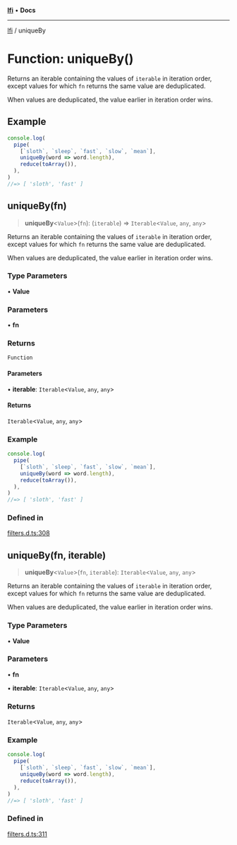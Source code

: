 [**lfi**](../readme.md) • **Docs**

***

[lfi](../globals.md) / uniqueBy

# Function: uniqueBy()

Returns an iterable containing the values of `iterable` in iteration order,
except values for which `fn` returns the same value are deduplicated.

When values are deduplicated, the value earlier in iteration order wins.

## Example

```js
console.log(
  pipe(
    [`sloth`, `sleep`, `fast`, `slow`, `mean`],
    uniqueBy(word => word.length),
    reduce(toArray()),
  ),
)
//=> [ 'sloth', 'fast' ]
```

## uniqueBy(fn)

> **uniqueBy**\<`Value`\>(`fn`): (`iterable`) => `Iterable`\<`Value`, `any`, `any`\>

Returns an iterable containing the values of `iterable` in iteration order,
except values for which `fn` returns the same value are deduplicated.

When values are deduplicated, the value earlier in iteration order wins.

### Type Parameters

• **Value**

### Parameters

• **fn**

### Returns

`Function`

#### Parameters

• **iterable**: `Iterable`\<`Value`, `any`, `any`\>

#### Returns

`Iterable`\<`Value`, `any`, `any`\>

### Example

```js
console.log(
  pipe(
    [`sloth`, `sleep`, `fast`, `slow`, `mean`],
    uniqueBy(word => word.length),
    reduce(toArray()),
  ),
)
//=> [ 'sloth', 'fast' ]
```

### Defined in

[filters.d.ts:308](https://github.com/TomerAberbach/lfi/blob/a3eb3a94b2928b5200a7bcd0a14fdc70f0cb5947/src/operations/filters.d.ts#L308)

## uniqueBy(fn, iterable)

> **uniqueBy**\<`Value`\>(`fn`, `iterable`): `Iterable`\<`Value`, `any`, `any`\>

Returns an iterable containing the values of `iterable` in iteration order,
except values for which `fn` returns the same value are deduplicated.

When values are deduplicated, the value earlier in iteration order wins.

### Type Parameters

• **Value**

### Parameters

• **fn**

• **iterable**: `Iterable`\<`Value`, `any`, `any`\>

### Returns

`Iterable`\<`Value`, `any`, `any`\>

### Example

```js
console.log(
  pipe(
    [`sloth`, `sleep`, `fast`, `slow`, `mean`],
    uniqueBy(word => word.length),
    reduce(toArray()),
  ),
)
//=> [ 'sloth', 'fast' ]
```

### Defined in

[filters.d.ts:311](https://github.com/TomerAberbach/lfi/blob/a3eb3a94b2928b5200a7bcd0a14fdc70f0cb5947/src/operations/filters.d.ts#L311)
